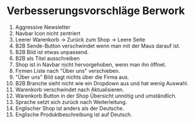 # Verbesserungsvorschläge Berwork

1. Aggressive Newsletter
2. Navbar Icon nicht zentriert
3. Leerer Warenkorb -> Zurück zum Shop -> Leere Seite
4. B2B Sende-Button verschwindet wenn man mit der Maus darauf ist.
5. B2B Bild ist etwas unpassend.
6. B2B als Titel ausschreiben
7. Shop ist in Navbar nicht hervorgehoben, wenn man ihn öffnet.
8. Firmen Liste nach "Über uns" verschieben.
9. "Über uns" Bild sagt nichts über die Firma aus.
10. B2B Branche sieht nicht wie ein Dropdown aus und hat wenig Auswahl.
11. Warenkorb verschwindet nach Aktualisieren.
12. Warenkorb Button in der Shop Übersicht unnötig und umständlich.
13. Sprache setzt sich zurück nach Weiterleitung.
14. Englischer Shop ist anders als der Deutsche.
15. Englische Produktbeschreibung ist auf Deutsch.
